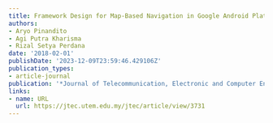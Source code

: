 ```yaml
---
title: Framework Design for Map-Based Navigation in Google Android Platform
authors:
- Aryo Pinandito
- Agi Putra Kharisma
- Rizal Setya Perdana
date: '2018-02-01'
publishDate: '2023-12-09T23:59:46.429106Z'
publication_types:
- article-journal
publication: '*Journal of Telecommunication, Electronic and Computer Engineering (JTEC)*'
links:
- name: URL
  url: https://jtec.utem.edu.my/jtec/article/view/3731
---
```

